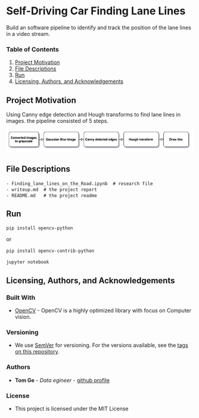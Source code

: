 # Self-Driving Car Finding Lane Lines

Build an software pipeline to identify and track the position of the lane lines in a video stream.

### Table of Contents

1. [Project Motivation](#motivation)
2. [File Descriptions](#files)
3. [Run](#results)
4. [Licensing, Authors, and Acknowledgements](#licensing)

## Project Motivation<a name="motivation"></a>
Using Canny edge detection and Hough transforms to find lane lines in images. the pipeline consisted of 5 steps.  

![workflow](./examples/find_lines.jpg)

## File Descriptions <a name="files"></a>

```
- Finding_lane_lines_on_the_Road.ipynb  # research file
- writeup.md  # the project report
- README.md   # the project readme
```

## Run <a name="results"></a>

```
pip install opencv-python
```
or
```
pip install opencv-contrib-python
```

```
jupyter notebook
```

## Licensing, Authors, and Acknowledgements <a name="licensing"></a>

### Built With
* [OpenCV](https://opencv.org/) - OpenCV is a highly optimized library with focus on Computer vision.

### Versioning

* We use [SemVer](http://semver.org/) for versioning. For the versions available, see the [tags on this repository](https://github.com/your/project/tags).

### Authors

* **Tom Ge** - *Data egineer* - [github profile](https://github.com/tomgtqq)

### License

* This project is licensed under the MIT License
